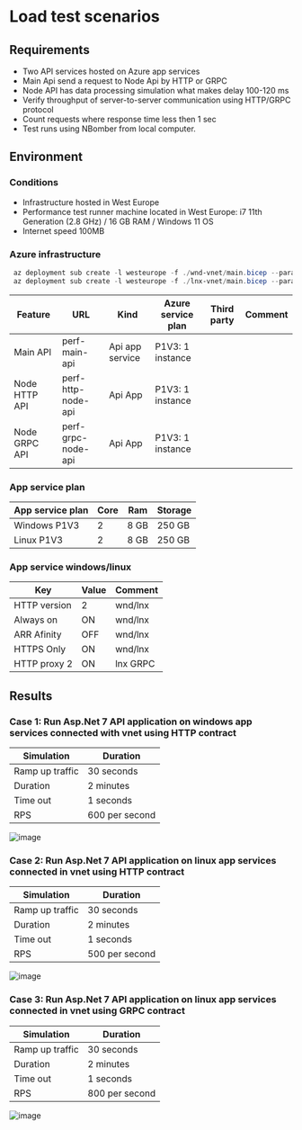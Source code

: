 # Load test scenarios
## Requirements
* Two API services hosted on Azure app services 
* Main Api send a request to Node Api by HTTP or GRPC
* Node API has data processing simulation what makes delay 100-120 ms
* Verify throughput of server-to-server communication using HTTP/GRPC protocol 
* Count requests where response time less then 1 sec 
* Test runs using NBomber from local computer.

## Environment
### Conditions

* Infrastructure hosted in West Europe
* Performance test runner machine located in West Europe: i7 11th Generation (2.8 GHz) / 16 GB RAM / Windows 11 OS
* Internet speed 100MB

### Azure infrastructure
```powershell
 az deployment sub create -l westeurope -f ./wnd-vnet/main.bicep --parameters './parameters.prod.json'
 az deployment sub create -l westeurope -f ./lnx-vnet/main.bicep --parameters './parameters.prod.json'
 ```

| Feature                               | URL                                                              | Kind                      | Azure service plan                             | Third party | Comment                 |
| ------------------------------------- | ---------------------------------------------------------------- | ------------------------- | ---------------------------------------------- | ----------- | ----------------------- |
| Main API                      | perf-main-api       | Api app service           | P1V3: 1 instance       |             |                         |  
| Node HTTP API                     | perf-http-node-api         | Api App                   | P1V3: 1 instance             |             |                        |
| Node GRPC API                     | perf-grpc-node-api         | Api App                   | P1V3: 1 instance             |             |                         |


### App service plan

| App service plan | Core | Ram     | Storage |
| ---------------- | ---- | ------- | ------- |
| Windows P1V3     | 2    | 8 GB    | 250 GB  |
| Linux P1V3       | 2    | 8 GB    | 250 GB  |

### App service windows/linux
| Key | Value |Comment |
| --- | ----  |--|
| HTTP version | 2 | wnd/lnx|
| Always on | ON |wnd/lnx|
| ARR Afinity | OFF |wnd/lnx|
| HTTPS Only | ON |wnd/lnx|
| HTTP proxy 2 | ON |lnx GRPC|

## Results
### Case 1: Run Asp.Net 7 API application on windows app services connected with vnet using HTTP contract

| Simulation      | Duration       |
| --------------- | -------------- |
| Ramp up traffic | 30 seconds     |
| Duration        | 2 minutes      |
| Time out        | 1 seconds      |
| RPS             | 600 per second |

![image](https://user-images.githubusercontent.com/14298158/218453254-c167fa3e-cc67-4859-acd9-eff2a60d4293.png)

### Case 2: Run Asp.Net 7 API application on linux app services connected in vnet using HTTP contract

| Simulation      | Duration       |
| --------------- | -------------- |
| Ramp up traffic | 30 seconds     |
| Duration        | 2 minutes      |
| Time out        | 1 seconds      |
| RPS             | 500 per second |

![image](https://user-images.githubusercontent.com/14298158/218453781-0323ac22-3c92-4574-b4ec-bdefe831de7c.png)

### Case 3: Run Asp.Net 7 API application on linux app services connected in vnet using GRPC contract

| Simulation      | Duration       |
| --------------- | -------------- |
| Ramp up traffic | 30 seconds     |
| Duration        | 2 minutes      |
| Time out        | 1 seconds      |
| RPS             | 800 per second |

![image](https://user-images.githubusercontent.com/14298158/218453959-aa222b2b-b5f4-4613-8f4a-a4801f946fba.png)




